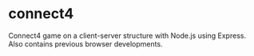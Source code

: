 # connect4
Connect4 game on a client-server structure with Node.js using Express.
Also contains previous browser developments.
